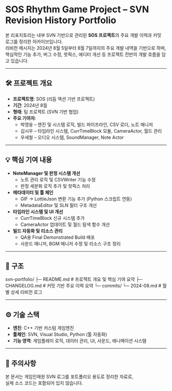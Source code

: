 # SOS Rhythm Game Project – SVN Revision History Portfolio

본 리포지토리는 내부 SVN 기반으로 관리된 **SOS 프로젝트**의 주요 개발 이력과 커밋 로그를 정리한 아카이브입니다.  
리비전 메시지는 2024년 8월 5일부터 8월 7일까지의 주요 개발 내역을 기반으로 하며,  
핵심적인 기능 추가, 버그 수정, 핫픽스, 에디터 개선 등 프로젝트 전반의 개발 흐름을 담고 있습니다.

---

## 🛠️ 프로젝트 개요
- **프로젝트명**: SOS (리듬 액션 기반 프로젝트)
- **기간**: 2024년 8월
- **형태**: 팀 프로젝트 (SVN 기반 협업)
- **주요 기여자**:  
  - 박영웅 – 엔진 및 시스템 로직, 빌드 파이프라인, CSV 로더, 노트 매니저  
  - 김시우 – 타임라인 시스템, CurrTimeBlock 모듈, CameraActor, 월드 관리  
  - 우세철 – 오디오 시스템, SoundManager, Note Actor  

---

## 💡 핵심 기여 내용
- **NoteManager 및 판정 시스템 개선**
  - 노트 관리 로직 및 CSVWriter 기능 수정
  - 판정 세분화 로직 추가 및 핫픽스 처리
- **메타데이터 및 툴 체인**
  - GIF → LottieJson 변환 기능 추가 (Python 스크립트 연동)
  - MetadataEditor 및 SLN 필터 구조 개선
- **타임라인 시스템 및 UI 개선**
  - CurrTimeBlock 신규 시스템 추가
  - CameraActor 업데이트 및 월드 탐색 함수 개선
- **빌드 자동화 및 리소스 관리**
  - QA용 Final Demonstrated Build 배포
  - 사운드 매니저, BGM 매니저 수정 및 리소스 구조 정리

---

## 📄 구조
svn-portfolio/
├─ README.md # 프로젝트 개요 및 핵심 기여 요약
├─ CHANGELOG.md # 커밋 기반 주요 이력 요약
└─ commits/
└─ 2024-08.md # 월별 상세 리비전 로그

---

## ⚙️ 기술 스택
- **엔진**: C++ 기반 커스텀 게임엔진
- **툴체인**: SVN, Visual Studio, Python (툴 자동화)
- **기능 영역**: 게임플레이 로직, 데이터 관리, UI, 사운드, 애니메이션 시스템

---

## 📌 주의사항
본 문서는 게임인재원 SVN 로그를 포트폴리오 용도로 정리한 자료로,  
실제 소스 코드는 포함되어 있지 않습니다.
